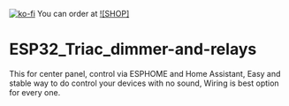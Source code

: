 [![ko-fi](https://ko-fi.com/img/githubbutton_sm.svg)](https://ko-fi.com/Z8Z110MAA1)
You can order at [![SHOP]](https://www.tindie.com/products/heungelectric/esp32-board-16di-11-triac04-relay-ouput/)
# ESP32_Triac_dimmer-and-relays
This for center panel, control via ESPHOME and Home Assistant, Easy and stable way to do control your devices with no sound, Wiring is best option for every one.
